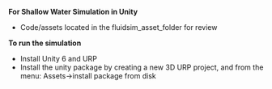 **For Shallow Water Simulation in Unity**
- Code/assets located in the fluidsim_asset_folder for review

**To run the simulation**
- Install Unity 6 and URP
- Install the unity package by creating a new 3D URP project, and from the menu: Assets->install package from disk